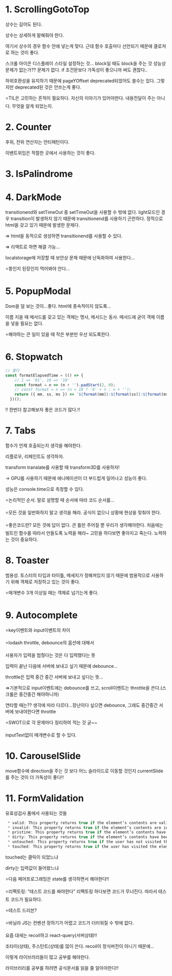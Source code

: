 # 1. ScrollingGotoTop

상수는 길어도 된다.

상수는 상세하게 말해줘야 한다. 

여기서 상수의 경우 함수 안에 넣는게 맞다. 근데 함수 호출마다 선언되기 때문에 클로저로 하는 것이 좋다.

스크롤 아이콘 디스플레이 스타일 설정하는 것… block일 때도 block을 주는 것 성능상 문제가 없는가?? 문제가 없다. if 조건문보다 가독성이 좋으니까 써도 괜찮다.. 

하위호환성을 유지하기 때문에 pageYOffset deprecated되었어도 쓸수는 있다. 그렇지만 deprecated된 것은 안쓰는게 좋다. 

⭐TIL은 고민하는 흔적이 필요하다. 자신의 이야기가 있어야한다. 내용전달이 주는 아니다. 무엇을 알게 되었는지. 

# 2. Counter

후위, 전위 연산자는 안티패턴이다. 

이벤트위임은 적절한 곳에서 사용하는 것이 좋다.

 

# 3. IsPalindrome

# 4. DarkMode

transitionend와 setTimeOut 중 setTimeOut을 사용할 수 밖에 없다. light모드인 경우 transition이 발생하지 않기 때문에 transitionend를 사용하기 곤란하다. 정적으로 html을 갖고 있기 때문에 발생한 문제다. 

⇒ html을 동적으로 생성하면 transitionend를 사용할 수 있다. 

⇒ 리액트로 하면 해결 가능…

localstorage에 저장할 때 보안상 문제 때문에 난독화하여 사용한다…

⭐똥인지 된장인지 먹어봐야 안다…

# 5. PopupModal

Dom을 덜 보는 것이…좋다. html에 종속적이지 않도록…

이름 지을 때 메서드를 갖고 있는 객체는 명사, 메서드는 동사. 메서드에 굳이 객체 이름을 넣을 필요는 없다. 

⭐해야하는 큰 일이 있을 때 작은 부분만 우선 되도록한다. 

# 6. Stopwatch

```jsx
// 좋다
const formatElapsedTime = (() => {
    // 1 => '01', 10 => '10'
    const format = n => (n + '').padStart(2, 0);
    // const format = n => (n < 10 ? '0' + n : n + '');
    return ({ mm, ss, ms }) => `${format(mm)}:${format(ss)}:${format(ms)}`;
  })();
```

‼ 한번더 참고해보자 좋은 코드가 많다.‼ 

# 7. Tabs

함수가 언제 호출되는지 생각을 해야한다. 

리플로우, 리페인트도 생각하자.

transform translate를 사용할 때 transform3D를 사용하자! 

→ GPU를 사용하기 때문에 애니메이션이 더 부드럽게 일어나고 성능이 좋다. 

성능은 console.time으로 측정할 수 있다. 

⭐논리적인 순서. 말로 설명할 때 순서에 따라 코드 순서를…

⭐모든 것을 일반화하지 말고 생각을 해라. 공식이 없으니 상황에 현상을 맞춰야 한다. 

⭐좋은코드란? 모든 것에 답이 없다. 큰 틀만 주어질 뿐 우리가 생각해야한다. 처음에는 빌트인 함수를 따라서 만들도록 노력을 해라~ 고민을 하다보면 좋아지고 죽는다. 노력하는 것이 중요하다.

# 8. Toaster

범용성. 토스터의 타입과 타이틀, 메세지가 정해져있지 않기 때문에 범용적으로 사용하기 위해 객체로 저장하고 있는 것이 좋다.

  

⭐매개변수 3개 이상일 때는 객체로 넘기는게 좋다. 

# 9. Autocomplete

⭐key이벤트와 input이벤트의 차이

⭐lodash throttle, debounce의 옵션에 대해서

사용자가 입력을 멈췄다는 것은 다 입력했다는 뜻

입력이 끝난 다음에 서버에 보내고 싶기 때문에 debounce…

throttle은 입력 중간 중간 서버에 보내고 싶다는 뜻…

⇒기본적으로 input이벤트에는 debounce를 쓰고, scroll이벤트는 throttle을 쓴다.(스크롤은 중간중간 해야하니까)  

연타할 때는?? 생각에 따라 다르다…장난이다 싶으면 debounce, 그래도 중간중간 서버에 보내야한다면 throttle

⭐SWOT으로 각 문제마다 정리하여 적는 것 굳~~

inputText없이 매개변수로 할 수 있다. 

# 10. CarouselSlide

move함수에 direction을 주는 것 보다 어느 슬라이드로 이동할 것인지 currentSlide를 주는 것이 더 가독성이 좋다‼

# 11. FormValidation

유효성검사 폼에서 사용되는 것들

```jsx
 * valid: This property returns true if the element’s contents are valid and false otherwise.
 * invalid: This property returns true if the element’s contents are invalid and false otherwise.
 * pristine: This property returns true if the element’s contents have not been changed.
 * dirty: This property returns true if the element’s contents have been changed.
 * untouched: This property returns true if the user has not visited the element.
 * touched: This property returns true if the user has visited the element.
```

touched는 클릭이 되었느냐

dirty는 입력값이 들어왔느냐

⭐다음 페어프로그래밍은 state를 생각하면서 해야한다‼

⭐리팩토링: “테스트 코드를 짜야한다” 리팩토링 하다보면 코드가 무너진다. 따라서 테스트 코드가 필요하다. 

⭐테스트 드리븐?

⭐바닐라 JS는 컨벤션 정하기가 어렵고 코드가 더러워질 수 밖에 없다. 

요즘 대세는 recoil하고 react-query(서버상태)‼

조타이(상태), 주스탄트(상태)를 많이 쓴다. recoil이 정식버전이 아니기 때문에…

이렇게 라이브러리들이 많고 공부를 해야한다. 

라이브러리를 공부를 하려면 공식문서를 읽을 줄 알아야한다‼
